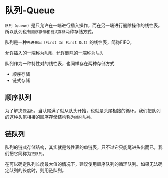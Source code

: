 # 队列-Queue

`队列（queue）`是只允许在一端进行插入操作，而在另一端进行删除操作的线性表。所以队列也有`顺序存储`和`链式存储`两种存储方式。

队列是一种`先进先出（First In First Out）`的线性表，简称FIFO。

允许插入的一端称为`队尾`，允许删除的一端称为`队头`

队列作为一种特性对的线性表，也同样存在两种存储方式

* 顺序存储
* 链式存储

## 顺序队列

为了解决`假溢出`，当队尾满了就从队头开始，也就是头尾相接的循环。我们把队列的这种头尾相接的顺序存储结构称为`循环队列`。

## 链队列

队列的链式存储结构，其实就是线性表的单链表，只不过它只能尾进头出而已，我们把它简称为`链队列`。

在可以确定队列长度最大值的情况下，建议使用顺序队列的循环队列。如果无法确定队列的长度时，则用链队列。